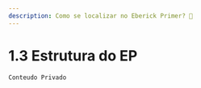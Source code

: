 ```yaml
---
description: Como se localizar no Eberick Primer? 📌
---
```


# 1.3 Estrutura do EP

`Conteudo Privado`
